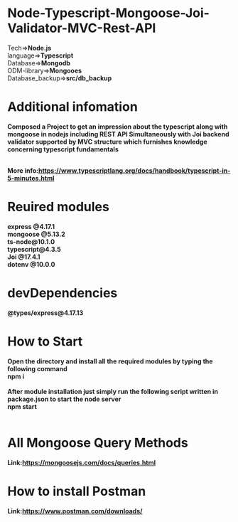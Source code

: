 # Node-Typescript-Mongoose-Joi-Validator-MVC-Rest-API<br>

Tech=><b>Node.js</b><br>
language=><b>Typescript</b><br>
Database=><b>Mongodb</b><br>
ODM-library=><b>Mongooes</b><br>
Database_backup=><b>src/db_backup</b><br>

# Additional infomation

<b>Composed a Project to get an impression about the typescript along with mongoose in nodejs including REST API Simultaneously with Joi backend validator supported by MVC structure which furnishes knowledge concerning typescript fundamentals<b><br><br>

<b>More info:</b>https://www.typescriptlang.org/docs/handbook/typescript-in-5-minutes.html<br>

# Reuired modules

<b>express</b> @4.17.1<br>
<b>mongoose</b> @5.13.2<br>
<b>ts-node</b>@10.1.0<br>
<b>typescript</b>@4.3.5<br>
<b>Joi</b> @17.4.1<br>
<b>dotenv</b> @10.0.0<br>

# devDependencies

<b>@types/express</b>@4.17.13<br>

# How to Start

Open the directory and install all the required modules by typing the following command<br>
<b>npm i</b><br><br>
After module installation just simply run the following script written in package.json to start the node server<br>
<b>npm start</b><br><br>

# All Mongoose Query Methods

<b>Link:</b>https://mongoosejs.com/docs/queries.html

# How to install Postman

<b>Link:</b>https://www.postman.com/downloads/
